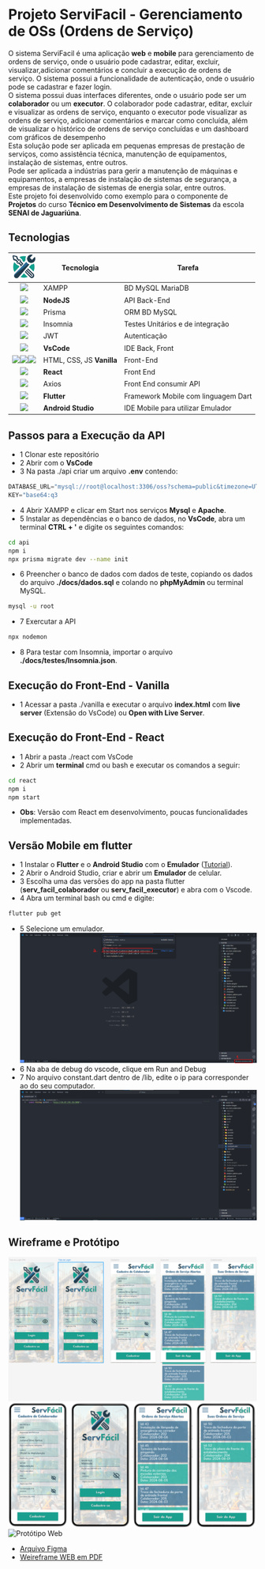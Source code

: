 # Projeto ServiFacil - Gerenciamento de OSs (Ordens de Serviço)
O sistema ServiFacil é uma aplicação **web** e **mobile** para gerenciamento de ordens de serviço, onde o usuário pode cadastrar, editar, excluir, visualizar,adicionar comentários e concluir a execução de ordens de serviço. O sistema possui a funcionalidade de autenticação, onde o usuário pode se cadastrar e fazer login.<br>O sistema possui duas interfaces diferentes, onde o usuário pode ser um **colaborador** ou um **executor**. O colaborador pode cadastrar, editar, excluir e visualizar as ordens de serviço, enquanto o executor pode visualizar as ordens de serviço, adicionar comentários e marcar como concluída, além de visualizar o histórico de ordens de serviço concluídas e um dashboard com gráficos de desempenho<br>Esta solução pode ser aplicada em pequenas empresas de prestação de serviços, como assistência técnica, manutenção de equipamentos, instalação de sistemas, entre outros.<br>Pode ser aplicada a indústrias para gerir a manutenção de máquinas e equipamentos, a empresas de instalação de sistemas de segurança, a empresas de instalação de sistemas de energia solar, entre outros.<br>Este projeto foi desenvolvido como exemplo para o componente de **Projetos** do curso **Técnico em Desenvolvimento de Sistemas** da escola **SENAI de Jaguariúna**.

## Tecnologias

|<img src="./docs/design/icone.png" width="50px">|Tecnologia|Tarefa|
|:-:|-|-|
|[<img src="https://w7.pngwing.com/pngs/717/111/png-transparent-mysql-round-logo-tech-companies-thumbnail.png" style="width:50px;">](https://www.apachefriends.org/pt_br/index.html)|XAMPP|BD MySQL MariaDB
|[<img src="https://static-00.iconduck.com/assets.00/node-js-icon-454x512-nztofx17.png" style="width:50px;">](https://nodejs.org/en)|**NodeJS**|API Back-End|
|[<img src="https://i.pinimg.com/originals/39/b2/e4/39b2e4ad77c23a2c11e5950a7dfa2aec.png" style="width:50px;">](https://www.prisma.io/)|Prisma|ORM BD MySQL|
|[<img src="https://static-00.iconduck.com/assets.00/apps-insomnia-icon-512x512-dse2p0fm.png" width="50px">](https://insomnia.rest/download)|Insomnia|Testes Unitários e de integração|
| [<img src="https://jwt.io/img/pic_logo.svg" width="50px">](https://jwt.io/)|JWT|Autenticação|
|[<img src="https://logowik.com/content/uploads/images/visual-studio-code7642.jpg" style="width:50px;">](https://code.visualstudio.com/)|**VsCode**|IDE Back, Front|
|[<img src="https://cdn-icons-png.flaticon.com/512/919/919827.png" style="width:50px">](https://developer.mozilla.org/pt-BR/docs/Web/HTML)[<img src="https://cdn-icons-png.flaticon.com/512/919/919826.png" style="width:50px">](https://developer.mozilla.org/pt-BR/docs/Web/CSS)[<img src="https://cdn5.vectorstock.com/i/1000x1000/27/74/vanilla-javascript-language-vector-31602774.jpg" style="width:50px">](https://developer.mozilla.org/pt-BR/docs/Web/JavaScript)|HTML, CSS, JS **Vanilla**|Front-End|
|[<img src="https://encrypted-tbn0.gstatic.com/images?q=tbn:ANd9GcSg1MndL-Xp1JcnqaB0YOqTp6zDjrwYyGKsPA&s" style="width:50px">](https://react.dev/)|**React**|Front End|
|[<img src="https://axios-http.com/assets/logo.svg" style="width:100px">](https://axios-http.com/ptbr/docs/intro)|Axios|Front End consumir API|
|[<img src="https://cdn.prod.website-files.com/5ee12d8d7f840543bde883de/5ef3a1148ac97166a06253c1_flutter-logo-white-inset.svg" style="width:50px">](https://flutter.dev/)|**Flutter**|Framework Mobile com linguagem Dart|
|[<img src="https://encrypted-tbn0.gstatic.com/images?q=tbn:ANd9GcQJU_1vS1TGPCrGIrnly55uflMlC6tTNxkdjA&s" style="width:50px">](https://developer.android.com/studio?hl=pt-br)|**Android Studio**|IDE Mobile para utilizar Emulador|

## Passos para a Execução da API
- 1 Clonar este repositório
- 2 Abrir com o **VsCode**
- 3 Na pasta ./api criar um arquivo **.env** contendo: 
```js
DATABASE_URL="mysql://root@localhost:3306/oss?schema=public&timezone=UTC"
KEY="base64:q3
```
- 4 Abrir XAMPP  e clicar em Start nos serviços **Mysql** e **Apache**.
- 5 Instalar as dependências e o banco de dados, no **VsCode**, abra um terminal **CTRL + '** e digite os seguintes comandos:
```bash
cd api 
npm i
npx prisma migrate dev --name init
```
- 6 Preencher o banco de dados com dados de teste, copiando os dados do arquivo **./docs/dados.sql** e colando no **phpMyAdmin** ou terminal MySQL.
```bash
mysql -u root
```
- 7 Exercutar a API
```bash
npx nodemon
```
- 8 Para testar com Insomnia, importar o arquivo **./docs/testes/Insomnia.json**.

## Execução do Front-End - Vanilla
- 1 Acessar a pasta ./vanilla e executar o arquivo **index.html** com **live server** (Extensão do VsCode) ou **Open with Live Server**.
## Execução do Front-End - React
- 1 Abrir a pasta ./react com VsCode
- 2 Abrir um **terminal** cmd ou bash e executar os comandos a seguir:
```bash
cd react
npm i
npm start
```
- **Obs**: Versão com React em desenvolvimento, poucas funcionalidades implementadas.

## Versão Mobile em flutter
- 1 Instalar o **Flutter** e o **Android Studio** com o **Emulador** ([Tutorial](https://github.com/wellifabio/cursoflutter/tree/main/aula01)).
- 2 Abrir o Android Studio, criar e abrir um **Emulador** de celular.
- 3 Escolha uma das versões do app na pasta flutter (**serv_facil_colaborador** ou **serv_facil_executor**) e abra com o Vscode.
- 4 Abra um terminal bash ou cmd e digite:
```bash
flutter pub get
```
- 5 Selecione um emulador.
![Imagem-Exemplo](./flutter/readme-images/exemplo.png)
- 6 Na aba de debug do vscode, clique em Run and Debug
- 7 No arquivo constant.dart dentro de /lib, edite o ip para corresponder ao do seu computador.
![Imagem-Exemplo](./flutter/readme-images/exemplo-constant.png)

## Wireframe e Protótipo
![Wireframe](./docs/design/wireframe2.png)
![Protótipo](./docs/design/prototipo.png)
![Protótipo Web](./docs/design/prototipo-web.png)
- [Arquivo Figma](./docs/design/ServiFacil.fig)
- [Weireframe WEB em PDF](./docs/design/ServiFacil-WEB.pdf)
